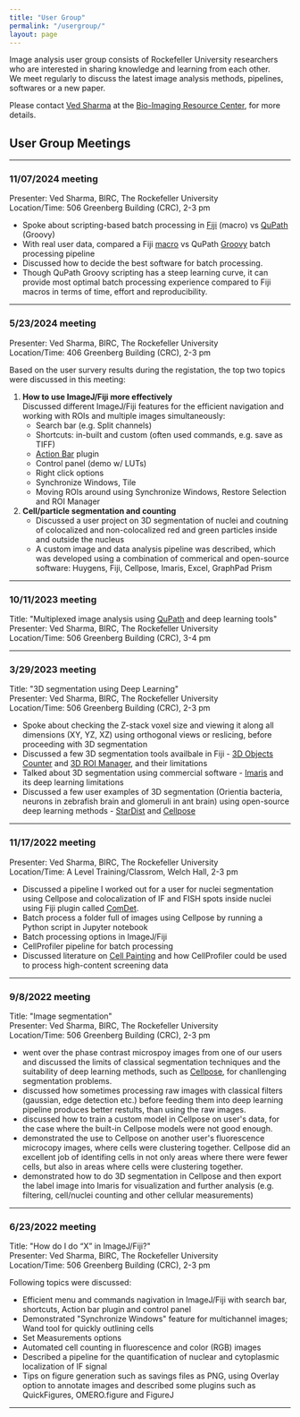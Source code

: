 ```yaml
---
title: "User Group"
permalink: "/usergroup/"
layout: page
---
```


Image analysis user group consists of Rockefeller University researchers who are interested in sharing knowledge and learning from each other.  
We meet regularly to discuss the latest image analysis methods, pipelines, softwares or a new paper.

Please contact [Ved Sharma](mailto:vsharma01@rockefeller.edu) at the [Bio-Imaging Resource Center](https://www.rockefeller.edu/bioimaging/), for more details.

## User Group Meetings

---
### 11/07/2024 meeting  
Presenter: Ved Sharma, BIRC, The Rockefeller University  
Location/Time: 506 Greenberg Building (CRC), 2-3 pm  

- Spoke about scripting-based batch processing in [Fiji](https://imagej.net/software/fiji/) (macro) vs [QuPath](https://qupath.readthedocs.io/en/stable/) (Groovy)
- With real user data, compared a Fiji [macro](https://imagej.net/scripting/macro) vs QuPath [Groovy](https://qupath.readthedocs.io/en/stable/docs/scripting/index.html) batch processing pipeline
- Discussed how to decide the best software for batch processing.
- Though QuPath Groovy scripting has a steep learning curve, it can provide most optimal batch processing experience compared to Fiji macros in terms of time, effort and reproducibility.

---

### 5/23/2024 meeting  
Presenter: Ved Sharma, BIRC, The Rockefeller University  
Location/Time: 406 Greenberg Building (CRC), 2-3 pm  

Based on the user survery results during the registation, the top two topics were discussed in this meeting:
1. **How to use ImageJ/Fiji more effectively**  
   Discussed different ImageJ/Fiji features for the efficient navigation and working with ROIs and multiple images simultaneously:
   - Search bar (e.g. Split channels)
   - Shortcuts: in-built and custom (often used commands, e.g. save as TIFF)
   - [Action Bar](https://imagej.net/plugins/action-bar) plugin
   - Control panel (demo w/ LUTs)
   - Right click options
   - Synchronize Windows, Tile
   - Moving ROIs around using Synchronize Windows, Restore Selection and ROI Manager
2. **Cell/particle segmentation and counting**  
    - Discussed a user project on 3D segmentation of nuclei and coutning of colocalized and non-colocalized red and green particles inside and outside the nucleus
    - A custom image and data analysis pipeline was described, which was developed using a combination of commerical and open-source software: Huygens, Fiji, Cellpose, Imaris, Excel, GraphPad Prism  

---

### 10/11/2023 meeting  
Title: "Multiplexed image analysis using [QuPath](https://qupath.github.io/) and deep learning tools"  
Presenter: Ved Sharma, BIRC, The Rockefeller University  
Location/Time: 506 Greenberg Building (CRC), 3-4 pm  

---

### 3/29/2023 meeting
Title: "3D segmentation using Deep Learning"  
Presenter: Ved Sharma, BIRC, The Rockefeller University  
Location/Time: 506 Greenberg Building (CRC), 2-3 pm

- Spoke about checking the Z-stack voxel size and viewing it along all dimensions (XY, YZ, XZ) using orthogonal views or reslicing, before proceeding with 3D segmentation
- Discussed a few 3D segmentation tools availbale in Fiji - [3D Objects Counter](https://imagej.net/plugins/3d-objects-counter) and [3D ROI Manager](https://imagej.net/imagej-wiki-static/3D_ImageJ_Suite), and their limitations
- Talked about 3D segmentation using commercial software - [Imaris](https://imaris.oxinst.com/) and its deep learning limitations
- Discussed a few user examples of 3D segmentation (Orientia bacteria, neurons in zebrafish brain and glomeruli in ant brain) using open-source deep learning methods - [StarDist](https://github.com/stardist/stardist) and [Cellpose](https://github.com/MouseLand/cellpose)  

---

### 11/17/2022 meeting
Presenter: Ved Sharma, BIRC, The Rockefeller University  
Location/Time: A Level Training/Classrom, Welch Hall, 2-3 pm

- Discussed a pipeline I worked out for a user for nuclei segmentation using Cellpose and colocalization of IF and FISH spots inside nuclei using Fiji plugin called [ComDet](https://imagej.net/plugins/spots-colocalization-comdet).
- Batch process a folder full of images using Cellpose by running a Python script in Jupyter notebook
- Batch processing options in ImageJ/Fiji
- CellProfiler pipeline for batch processing
- Discussed literature on [Cell Painting](https://www.nature.com/articles/nprot.2016.105) and how CellProfiler could be used to process high-content screening data  

---

### 9/8/2022 meeting
Title: "Image segmentation"  
Presenter: Ved Sharma, BIRC, The Rockefeller University  
Location/Time: 506 Greenberg Building (CRC), 2-3 pm

- went over the phase contrast microspoy images from one of our users and discussed the limits of classical segmentation techniques and the suitability of deep learning methods, such as [Cellpose](https://www.cellpose.org/), for chanllenging segmentation problems.
- discussed how sometimes processing raw images with classical filters (gaussian, edge detection etc.) before feeding them into deep learning pipeline produces better restults, than using the raw images.
- discussed how to train a custom model in Cellpose on user's data, for the case where the built-in Cellpose models were not good enough.
- demonstrated the use to Cellpose on another user's fluorescence microcopy images, where cells were clustering together. Cellpose did an excellent job of identifing cells in not only areas where there were fewer cells, but also in areas where cells were clustering together.
- demonstrated how to do 3D segmentation in Cellpose and then export the label image into Imaris for visualization and further analysis (e.g. filtering, cell/nuclei counting and other cellular measurements) 

---

### 6/23/2022 meeting
Title: "How do I do “X” in ImageJ/Fiji?"  
Presenter: Ved Sharma, BIRC, The Rockefeller University  
Location/Time: 506 Greenberg Building (CRC), 2-3 pm

Following topics were discussed:
- Efficient menu and commands nagivation in ImageJ/Fiji with search bar, shortcuts, Action bar plugin and control panel
- Demonstrated "Synchronize Windows" feature for multichannel images; Wand tool for quickly outlining cells
- Set Measurements options
- Automated cell counting in fluorescence and color (RGB) images
- Described a pipeline for the quantification of nuclear and cytoplasmic localization of IF signal
- Tips on figure generation such as savings files as PNG, using Overlay option to annotate images and described some plugins such as QuickFigures,  OMERO.figure and FigureJ

---
